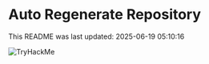 # Auto Regenerate Repository

This README was last updated: 2025-06-19 05:10:16

 ![TryHackMe](https://tryhackme.com/badge/533634)